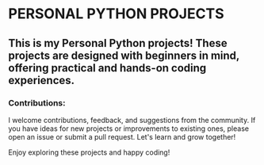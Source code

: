 # PERSONAL PYTHON PROJECTS

## This is my Personal Python projects! These projects are designed with beginners in mind, offering practical and hands-on coding experiences.

### Contributions:

I welcome contributions, feedback, and suggestions from the community. If you have ideas for new projects or improvements to existing ones, please open an issue or submit a pull request. Let's learn and grow together!

Enjoy exploring these projects and happy coding!